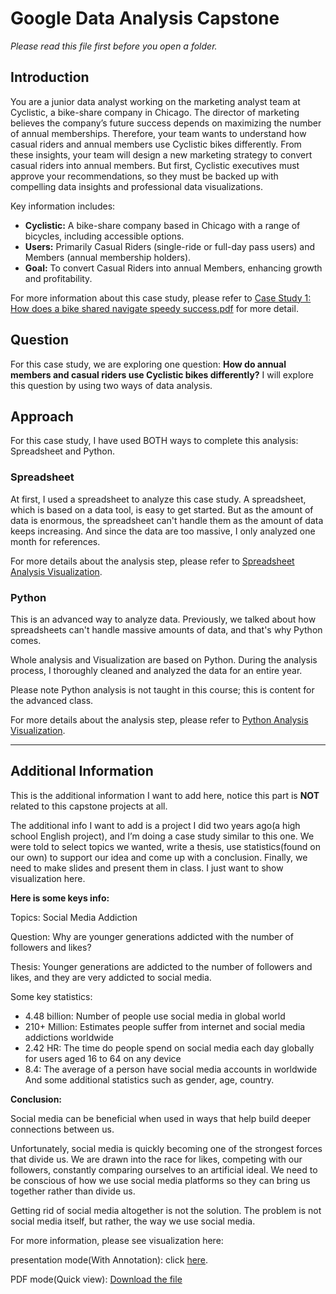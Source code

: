 # Google Data Analysis Capstone

*Please read this file first before you open a folder.*

## Introduction

You are a junior data analyst working on the marketing analyst team at Cyclistic, a bike-share
company in Chicago. The director of marketing believes the company’s future success
depends on maximizing the number of annual memberships. Therefore, your team wants to
understand how casual riders and annual members use Cyclistic bikes differently. From these
insights, your team will design a new marketing strategy to convert casual riders into annual
members. But first, Cyclistic executives must approve your recommendations, so they must be
backed up with compelling data insights and professional data visualizations.


Key information includes:

- **Cyclistic:** A bike-share company based in Chicago with a range of bicycles, including accessible options.
- **Users:** Primarily Casual Riders (single-ride or full-day pass users) and Members (annual membership holders).
- **Goal:** To convert Casual Riders into annual Members, enhancing growth and profitability.

For more information about this case study, please refer to [Case Study 1: How does a bike shared navigate speedy success.pdf](./Case-Study-1_How-does-a-bike-shared-navigate-speedy-success.pdf) for more detail.

## Question

For this case study, we are exploring one question: **How do annual members and casual riders use Cyclistic bikes differently?** I will explore this question by using two ways of data analysis.


## Approach

For this case study, I have used BOTH ways to complete this analysis: Spreadsheet and Python.

### Spreadsheet

At first, I used a spreadsheet to analyze this case study. A spreadsheet, which is based on a data tool, is easy to get started. But as the amount of data is enormous, the spreadsheet can't handle them as the amount of data keeps increasing. And since the data are too massive, I only analyzed one month for references. 

For more details about the analysis step, please refer to [Spreadsheet Analysis Visualization](./Spreadsheet_Analysis_Visualization).

### Python

This is an advanced way to analyze data. Previously, we talked about how spreadsheets can't handle massive amounts of data, and that's why Python comes.

Whole analysis and Visualization are based on Python. During the analysis process, I thoroughly cleaned and analyzed the data for an entire year. 

Please note Python analysis is not taught in this course; this is content for the advanced class. 

For more details about the analysis step, please refer to [Python Analysis Visualization](./Python_Analysis_Visualization).


---


## Additional Information

This is the additional information I want to add here, notice this part is **NOT** related to this capstone projects at all. 

The additional info I want to add is a project I did two years ago(a high school English project), and I’m doing a case study similar to this one. We were told to select topics we wanted, write a thesis, use statistics(found on our own) to support our idea and come up with a conclusion. Finally, we need to make slides and present them in class. I just want to show visualization here.

**Here is some keys info:**

Topics: Social Media Addiction

Question: Why are younger generations addicted with the number of followers and likes?

Thesis: Younger generations are addicted to the number of followers and likes, and they are very addicted to social media.

Some key statistics: 

- 4.48 billion: Number of people use social media in global world
- 210+ Million: Estimates people suffer from internet and social media addictions worldwide
- 2.42 HR: The time do people spend on social media each day globally for users aged 16 to 64 on any device
- 8.4: The average of a person have social media accounts in worldwide
And some additional  statistics such as gender, age, country.

**Conclusion:**

Social media can be beneficial when used in ways that help build deeper connections between us.  

Unfortunately, social media is quickly becoming one of the strongest forces that divide us. We are drawn into the race for likes, competing with our followers, constantly comparing ourselves to an artificial ideal. We need to be conscious of how we use social media platforms so they can bring us together rather than divide us. 

Getting rid of social media altogether is not the solution. The problem is not social media itself, but rather, the way we use social media.


For more information, please see visualization here:

presentation mode(With Annotation): click [here](https://docs.google.com/presentation/d/19scMWq0w5aBeYoFG-gapRXX_Neu_7yTJhUW0zRGNM-o/edit?usp=sharing).

PDF mode(Quick view): <a href="./Additional_Info/Social Media Addiction.pdf" download>Download the file</a>



</span>
